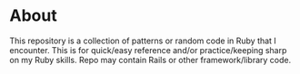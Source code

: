 # About

This repository is a collection of patterns or random code in Ruby that I
encounter. This is for quick/easy reference and/or practice/keeping sharp on my
Ruby skills. Repo may contain Rails or other framework/library code.

